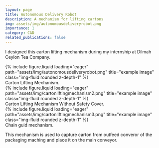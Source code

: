 ```yaml
---
layout: page
title: Autonomous Delivery Robot
description: A mechanism for lifting cartons
img: assets/img/autonomousdeliveryrobot.png
importance: 1
category: CAD
related_publications: false
---
```


I designed this carton lifting mechanism during my internship at Dilmah Ceylon Tea Company.

<div class="row">
    <div class="col-sm mt-3 mt-md-0">
        {% include figure.liquid loading="eager" path="assets/img/autonomousdeliveryrobot.png" title="example image" class="img-fluid rounded z-depth-1" %}
    </div>
</div>
<div class="caption">
    Carton Lifting Mechanism.
</div>

<div class="row">
    <div class="col-sm mt-3 mt-md-0">
        {% include figure.liquid loading="eager" path="assets/img/cartonliftingmechanism2.png" title="example image" class="img-fluid rounded z-depth-1" %}
    </div>
</div>
<div class="caption">
    Carton Lifting Mechanism Without Safety Cover.
</div>

<div class="row">
    <div class="col-sm mt-3 mt-md-0">
        {% include figure.liquid loading="eager" path="assets/img/cartonliftingmechanism3.png" title="example image" class="img-fluid rounded z-depth-1" %}
    </div>
</div>
<div class="caption">
    Chain guid mechanism.
</div>

This mechanism is used to capture carton from outfeed converor of the packaging maching and place it on the main conveyor.
